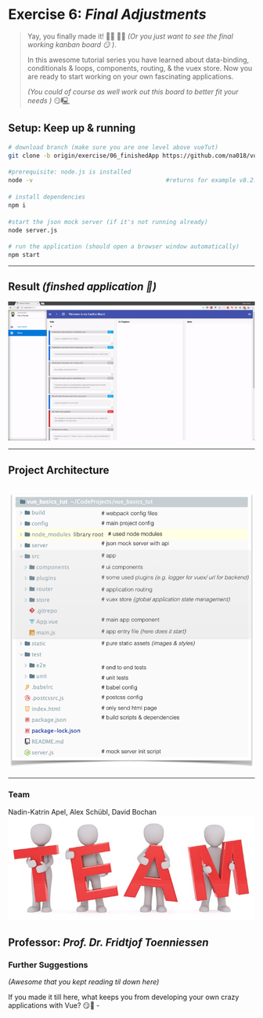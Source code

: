 # Exercise 6: _Final Adjustments_
> Yay, you finally made it! 🍹🍻 🍾🎉 _(Or you just want to see the final working kanban board 😏 )_.
>
> In this awesome tutorial series you have learned about data-binding, conditionals & loops, components, routing, & the vuex store. Now you are ready to start working on your own fascinating applications.
>
> _(You could of course as well work out this board to better fit your needs )_ 😏🖳 

## Setup: Keep up & running

``` bash
# download branch (make sure you are one level above vueTut)
git clone -b origin/exercise/06_finishedApp https://github.com/na018/vue_basics_tut.git vueTut/06_finishedApp && cd vueTut/06_finishedApp

#prerequisite: node.js is installed
node -v                                      #returns for example v8.2.1

# install dependencies
npm i

#start the json mock server (if it's not running already)
node server.js

# run the application (should open a browser window automatically)
npm start

```
--------------

## Result _(finshed application 🎉)_
![kanban board](static/img/readme/final.gif "kanban board")


--------------------
## Project Architecture
![KanBan Project Architecture](static/img/readme/ProjectArchitecture.png "KanBan Project Architecture")
-------------------

-------------------

### Team
Nadin-Katrin Apel, Alex Schübl, David Bochan
 ![Team photo](static/img/readme/team.jpg "Team")
 
 Professor: _Prof. Dr. Fridtjof Toenniessen_
-------------------
 
### Further Suggestions
_(Awesome that you kept reading til down here)_

If you made it till here, what keeps you from developing your own crazy applications with Vue? 😏🎉 -



 
 
